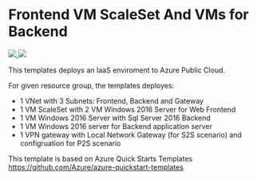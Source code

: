 # Frontend VM ScaleSet And VMs for Backend
<a href="https://portal.azure.com/#create/Microsoft.Template/uri/https%3A%2F%2Fraw.githubusercontent.com%2FSoruk%2FAzureRMTemplates%2Fmaster%2FFrontendVMScaleSetAndVMsBackend%2Ftemplate.json" target="_blank">
    <img src="http://azuredeploy.net/deploybutton.png"/>
</a>
<a href="http://armviz.io/#/?load=https%3A%2F%2Fraw.githubusercontent.com%2FSoruk%2FAzureRMTemplates%2Fmaster%2FFrontendVMScaleSetAndVMsBackend%2Ftemplate.json" target="_blank">
    <img src="http://armviz.io/visualizebutton.png"/>
</a>

This templates deploys an IaaS enviroment to Azure Public Cloud.

For given resource group, the templates deployes:
- 1 VNet with 3 Subnets: Frontend, Backend and Gateway
- 1 VM ScaleSet with 2 VM Windows 2016 Server for Web Frontend
- 1 VM Windows 2016 Server with Sql Server 2016 Backend
- 1 VM Windows 2016 server for Backend application server
- 1 VPN gateway with Local Network Gateway (for S2S scenario) and configruation for P2S scenario

This template is based on Azure Quick Starts Templates
https://github.com/Azure/azure-quickstart-templates